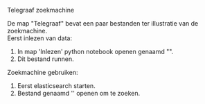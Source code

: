 Telegraaf zoekmachine

De map "Telegraaf" bevat een paar bestanden ter illustratie van de zoekmachine.  
Eerst inlezen van data:
1. In map 'Inlezen' python notebook openen genaamd "".
2. Dit bestand runnen.

Zoekmachine gebruiken:
1. Eerst elasticsearch starten.
2. Bestand genaamd '' openen om te zoeken.

